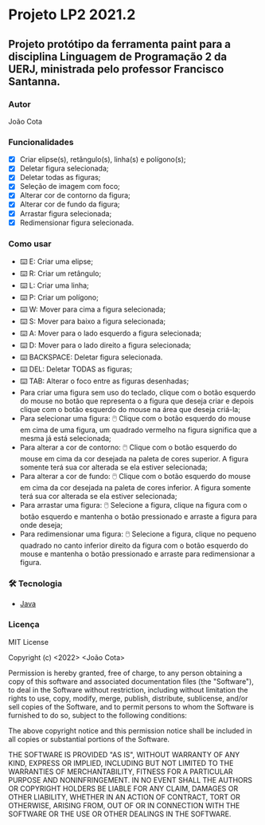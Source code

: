 # Projeto LP2 2021.2

## Projeto protótipo da ferramenta paint para a disciplina Linguagem de Programação 2 da UERJ, ministrada pelo professor Francisco Santanna.

### Autor 

João Cota

### Funcionalidades

- [x] Criar elipse(s), retângulo(s), linha(s) e polígono(s);
- [x] Deletar figura selecionada;
- [x] Deletar todas as figuras;
- [x] Seleção de imagem com foco;
- [x] Alterar cor de contorno da figura;
- [x] Alterar cor de fundo da figura;
- [x] Arrastar figura selecionada;
- [x] Redimensionar figura selecionada.

### Como usar

- :keyboard: E: Criar uma elipse;
- :keyboard: R: Criar um retângulo;
- :keyboard: L: Criar uma linha;
- :keyboard: P: Criar um polígono;
- :keyboard: W: Mover para cima a figura selecionada;
- :keyboard: S: Mover para baixo a figura selecionada;
- :keyboard: A: Mover para o lado esquerdo a figura selecionada;
- :keyboard: D: Mover para o lado direito a figura selecionada;
- :keyboard: BACKSPACE: Deletar figura selecionada.
- :keyboard: DEL: Deletar TODAS as figuras;
- :keyboard: TAB: Alterar o foco entre as figuras desenhadas;
- Para criar uma figura sem uso do teclado, clique com o botão esquerdo do mouse no botão que representa o a figura que deseja criar e depois clique com o botão esquerdo do mouse na área que deseja criá-la;
- Para selecionar uma figura: :computer_mouse: Clique com o botão esquerdo do mouse em cima de uma figura, um quadrado vermelho na figura significa que a mesma já está selecionada;
- Para alterar a cor de contorno: :computer_mouse: Clique com o botão esquerdo do mouse em cima da cor desejada na paleta de cores superior. A figura somente terá sua cor alterada se ela estiver selecionada;
- Para alterar a cor de fundo: :computer_mouse: Clique com o botão esquerdo do mouse em cima da cor desejada na paleta de cores inferior. A figura somente terá sua cor alterada se ela estiver selecionada;
- Para arrastar uma figura: :computer_mouse: Selecione a figura, clique na figura com o botão esquerdo e mantenha o botão pressionado e arraste a figura para onde deseja;
- Para redimensionar uma figura: :computer_mouse: Selecione a figura, clique no pequeno quadrado no canto inferior direito da figura com o botão esquerdo do mouse e mantenha o botão pressionado e arraste para redimensionar a figura.

### 🛠 Tecnologia

- [Java](https://www.oracle.com/java/technologies/downloads/)

### Licença

MIT License

Copyright (c) <2022> <João Cota>

Permission is hereby granted, free of charge, to any person obtaining a copy
of this software and associated documentation files (the "Software"), to deal
in the Software without restriction, including without limitation the rights
to use, copy, modify, merge, publish, distribute, sublicense, and/or sell
copies of the Software, and to permit persons to whom the Software is
furnished to do so, subject to the following conditions:

The above copyright notice and this permission notice shall be included in all
copies or substantial portions of the Software.

THE SOFTWARE IS PROVIDED "AS IS", WITHOUT WARRANTY OF ANY KIND, EXPRESS OR
IMPLIED, INCLUDING BUT NOT LIMITED TO THE WARRANTIES OF MERCHANTABILITY,
FITNESS FOR A PARTICULAR PURPOSE AND NONINFRINGEMENT. IN NO EVENT SHALL THE
AUTHORS OR COPYRIGHT HOLDERS BE LIABLE FOR ANY CLAIM, DAMAGES OR OTHER
LIABILITY, WHETHER IN AN ACTION OF CONTRACT, TORT OR OTHERWISE, ARISING FROM,
OUT OF OR IN CONNECTION WITH THE SOFTWARE OR THE USE OR OTHER DEALINGS IN THE
SOFTWARE.
